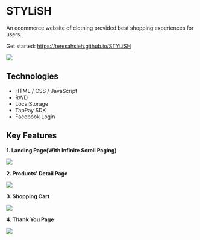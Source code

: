 # STYLiSH

An ecommerce website of clothing provided best shopping experiences for users.

Get started: https://teresahsieh.github.io/STYLiSH

![](https://i.imgur.com/eQskXfU.jpg)

## Technologies

- HTML / CSS / JavaScript
- RWD
- LocalStorage
- TapPay SDK
- Facebook Login

## Key Features

**1. Landing Page(With Infinite Scroll Paging)**

<img src="https://i.imgur.com/RBOGuDw.gif">

**2. Products' Detail Page**

![](https://i.imgur.com/eqZPYH1.gif)

**3. Shopping Cart**

![](https://i.imgur.com/ODqQR4R.gif)

**4. Thank You Page**

![](https://i.imgur.com/cEaUXGV.jpg)
